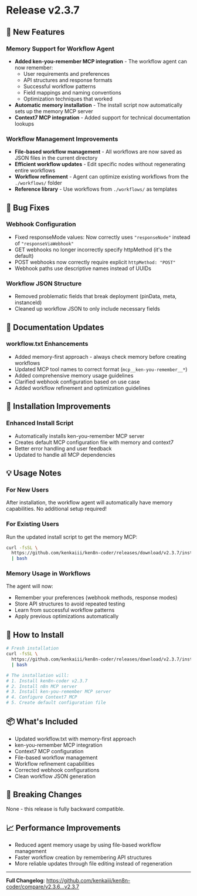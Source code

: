 # Release v2.3.7

## 🎉 New Features

### Memory Support for Workflow Agent

- **Added ken-you-remember MCP integration** - The workflow agent can now remember:
  - User requirements and preferences
  - API structures and response formats
  - Successful workflow patterns
  - Field mappings and naming conventions
  - Optimization techniques that worked
- **Automatic memory installation** - The install script now automatically
  sets up the memory MCP server
- **Context7 MCP integration** - Added support for technical documentation lookups

### Workflow Management Improvements

- **File-based workflow management** - All workflows are now saved as JSON
  files in the current directory
- **Efficient workflow updates** - Edit specific nodes without regenerating
  entire workflows
- **Workflow refinement** - Agent can optimize existing workflows from the
  `./workflows/` folder
- **Reference library** - Use workflows from `./workflows/` as templates

## 🐛 Bug Fixes

### Webhook Configuration

- Fixed responseMode values: Now correctly uses `"responseNode"` instead of
  `"responseViaWebhook"`
- GET webhooks no longer incorrectly specify httpMethod (it's the default)
- POST webhooks now correctly require explicit `httpMethod: "POST"`
- Webhook paths use descriptive names instead of UUIDs

### Workflow JSON Structure

- Removed problematic fields that break deployment (pinData, meta,
  instanceId)
- Cleaned up workflow JSON to only include necessary fields

## 📝 Documentation Updates

### workflow.txt Enhancements

- Added memory-first approach - always check memory before creating workflows
- Updated MCP tool names to correct format (`mcp__ken-you-remember__*`)
- Added comprehensive memory usage guidelines
- Clarified webhook configuration based on use case
- Added workflow refinement and optimization guidelines

## 🔧 Installation Improvements

### Enhanced Install Script

- Automatically installs ken-you-remember MCP server
- Creates default MCP configuration file with memory and context7
- Better error handling and user feedback
- Updated to handle all MCP dependencies

## 💡 Usage Notes

### For New Users

After installation, the workflow agent will automatically have memory
capabilities. No additional setup required!

### For Existing Users

Run the updated install script to get the memory MCP:

```bash
curl -fsSL \
  https://github.com/kenkaiii/ken8n-coder/releases/download/v2.3.7/install.sh \
  | bash
```

### Memory Usage in Workflows

The agent will now:

- Remember your preferences (webhook methods, response modes)
- Store API structures to avoid repeated testing
- Learn from successful workflow patterns
- Apply previous optimizations automatically

## 🚀 How to Install

```bash
# Fresh installation
curl -fsSL \
  https://github.com/kenkaiii/ken8n-coder/releases/download/v2.3.7/install.sh \
  | bash

# The installation will:
# 1. Install ken8n-coder v2.3.7
# 2. Install n8n MCP server
# 3. Install ken-you-remember MCP server
# 4. Configure Context7 MCP
# 5. Create default configuration file
```

## 📦 What's Included

- Updated workflow.txt with memory-first approach
- ken-you-remember MCP integration
- Context7 MCP configuration
- File-based workflow management
- Workflow refinement capabilities
- Corrected webhook configurations
- Clean workflow JSON generation

## 🔄 Breaking Changes

None - this release is fully backward compatible.

## 📈 Performance Improvements

- Reduced agent memory usage by using file-based workflow management
- Faster workflow creation by remembering API structures
- More reliable updates through file editing instead of regeneration

---

**Full Changelog**:
<https://github.com/kenkaiii/ken8n-coder/compare/v2.3.6...v2.3.7>
